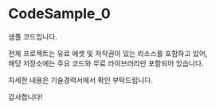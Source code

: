 # CodeSample_0
샘플 코드입니다.

전체 프로젝트는 유료 에셋 및 저작권이 있는 리소스를 포함하고 있어,  
해당 저장소에는 주요 코드와 무료 라이브러리만 포함되어 있습니다.  

자세한 내용은 기술경력서에서 확인 부탁드립니다.

감사합니다!

